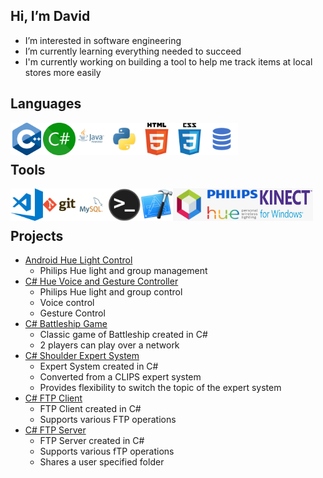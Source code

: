 ## Hi, I’m David
- I’m interested in software engineering
- I’m currently learning everything needed to succeed
- I'm currently working on building a tool to help me track items at local stores more easily

## Languages
<img align ="left" alt="C++" width="52px" src="https://raw.githubusercontent.com/github/explore/80688e429a7d4ef2fca1e82350fe8e3517d3494d/topics/cpp/cpp.png" />
<img align ="left" alt="C#" width="52px" src="https://raw.githubusercontent.com/github/explore/80688e429a7d4ef2fca1e82350fe8e3517d3494d/topics/csharp/csharp.png" />
<img align ="left" alt="Java" width="52px" src="https://raw.githubusercontent.com/github/explore/80688e429a7d4ef2fca1e82350fe8e3517d3494d/topics/java/java.png" />
<img align ="left" alt="Python" width="52px" src="https://raw.githubusercontent.com/github/explore/80688e429a7d4ef2fca1e82350fe8e3517d3494d/topics/python/python.png" />
<img align ="left" alt="HTML" width="52px" src="https://raw.githubusercontent.com/github/explore/80688e429a7d4ef2fca1e82350fe8e3517d3494d/topics/html/html.png" />
<img align ="left" alt="CSS" width="52px" src="https://raw.githubusercontent.com/github/explore/80688e429a7d4ef2fca1e82350fe8e3517d3494d/topics/css/css.png" />
<img align ="left" alt="SQL" width="52px" src="https://raw.githubusercontent.com/github/explore/80688e429a7d4ef2fca1e82350fe8e3517d3494d/topics/sql/sql.png" />

<br></br>

## Tools
<img align ="left" alt="Visual Studio Code" width="52px" src="https://raw.githubusercontent.com/github/explore/80688e429a7d4ef2fca1e82350fe8e3517d3494d/topics/visual-studio-code/visual-studio-code.png" />
<img align ="left" alt="Git" width="52px" src="https://raw.githubusercontent.com/github/explore/80688e429a7d4ef2fca1e82350fe8e3517d3494d/topics/git/git.png" />
<img align ="left" alt="MySQL" width="52px" src="https://raw.githubusercontent.com/github/explore/80688e429a7d4ef2fca1e82350fe8e3517d3494d/topics/mysql/mysql.png" />
<img align ="left" alt="Terminal" width="52px" src="https://raw.githubusercontent.com/github/explore/80688e429a7d4ef2fca1e82350fe8e3517d3494d/topics/terminal/terminal.png" />
<img align ="left" alt="Xcode" width="52px" src="https://raw.githubusercontent.com/github/explore/80688e429a7d4ef2fca1e82350fe8e3517d3494d/topics/xcode/xcode.png" />
<img align ="left" alt="Netbeans" width="52px" height="52px" src="https://github.com/DAVRUS06/DAVRUS06/blob/main/netbeans.PNG" />
<img align ="left" alt="Philips Hue" width="86px" height="52px" src="https://github.com/DAVRUS06/DAVRUS06/blob/main/hue.PNG" />
<img align ="left" alt="Kinect" width="86px" height="52px" src="https://github.com/DAVRUS06/DAVRUS06/blob/main/kinect.PNG" />

<br></br>

## Projects

- [Android Hue Light Control](https://github.com/DAVRUS06/Android_Hue_Light_Control)
  - Philips Hue light and group management
- [C# Hue Voice and Gesture Controller](https://github.com/DAVRUS06/C-Sharp-Hue-Voice-and-Gesture-Controller)
  - Philips Hue light and group control
  - Voice control
  - Gesture Control
- [C# Battleship Game](https://github.com/DAVRUS06/C-Sharp-Battleship-Game)
  - Classic game of Battleship created in C#
  - 2 players can play over a network
- [C# Shoulder Expert System](https://github.com/DAVRUS06/C-Sharp-Shoulder-Expert-System)
  - Expert System created in C#
  - Converted from a CLIPS expert system
  - Provides flexibility to switch the topic of the expert system
- [C# FTP Client](https://github.com/DAVRUS06/C-Sharp-FTP-Client)
  - FTP Client created in C#
  - Supports various FTP operations
- [C# FTP Server](https://github.com/DAVRUS06/C-Sharp-FTP-Server)
  - FTP Server created in C#
  - Supports various fTP operations
  - Shares a user specified folder
